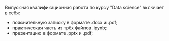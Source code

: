 Выпускная квалификационная работа по курсу "Data science" включает в себя:
- пояснительную записку в формате .docx и .pdf;
- практическая часть из трёх файлов .ipynb;
- презентацию в формате .pptx и .pdf;
